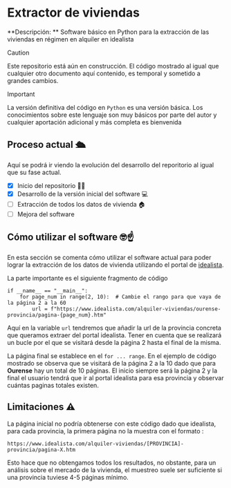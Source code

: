 # Extractor de viviendas
**Descripción: ** Software básico en Python para la extracción de las viviendas en régimen en alquiler en idealista

> [!CAUTION]
> Este repositorio está aún en construcción. El código mostrado al igual que cualquier otro documento aquí contenido, es temporal y sometido a grandes cambios.

> [!IMPORTANT]
> La versión definitiva del código en `Python` es una versión básica. Los conocimientos sobre este lenguaje son muy básicos por parte del autor y cualquier aportación adicional y más completa es bienvenida

## Proceso actual 🛳️

Aquí se podrá ir viendo la evolución del desarrollo del reporitorio al igual que su fase actual.

- [x] Inicio del repositorio 🏃‍♂️
- [x] Desarrollo de la versión inicial del software 💻
- [ ] Extracción de todos los datos de vivienda 🏠
- [ ] Mejora del software

## Cómo utilizar el software 🤓☝️

En esta sección se comenta cómo utilizar el software actual para poder lograr la extracción de los datos de vivienda utilizando el portal de [idealista](https://idealista.com).

La parte importante es el siguiente fragmento de código

```
if __name__ == "__main__":
    for page_num in range(2, 10):  # Cambie el rango para que vaya de la página 2 a la 60
        url = f"https://www.idealista.com/alquiler-viviendas/ourense-provincia/pagina-{page_num}.htm"
```
Aquí en la variable `url` tendremos que añadir la url de la provincia concreta que queramos extraer del portal idealista. Tener en cuenta que se realizará un bucle por el que se visitará desde la página 2 hasta el final de la misma. 

La página final se establece en el `for ... range`. En el ejemplo de código mostrado se observa que se visitará de la página 2 a la 10 dado que para **Ourense** hay un total de 10 páginas. El inicio siempre será la página 2 y la final el usuario tendrá que ir al portal idealista para esa provincia y observar cuántas paginas totales existen.

## Limitaciones ⚠️

La página inicial no podría obtenerse con este código dado que idealista, para cada provincia, la primera página no la muestra con el formato :

```
https://www.idealista.com/alquiler-viviendas/[PROVINCIA]-provincia/pagina-X.htm

```

Esto hace que no obtengamos todos los resultados, no obstante, para un análisis sobre el mercado de la vivienda, el muestreo suele ser suficiente si una provincia tuviese 4-5 páginas mínimo.
